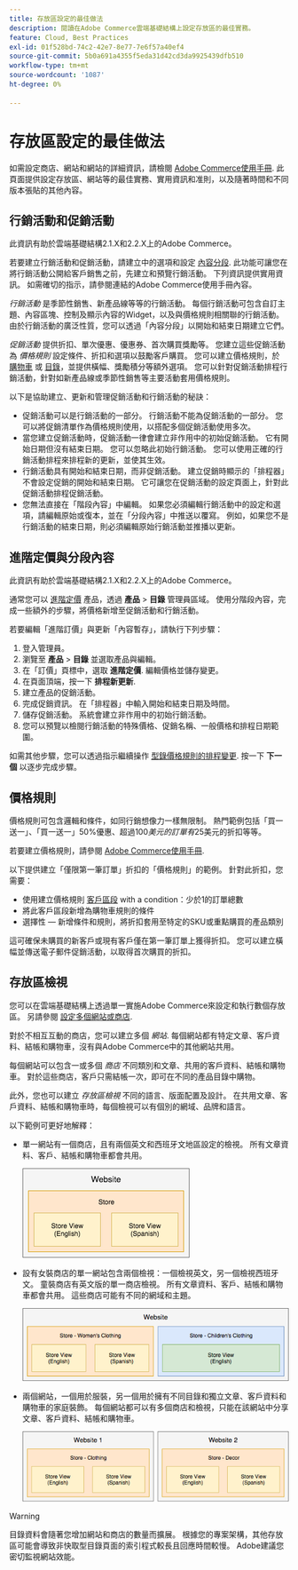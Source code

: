 ```yaml
---
title: 存放區設定的最佳做法
description: 閱讀在Adobe Commerce雲端基礎結構上設定存放區的最佳實務。
feature: Cloud, Best Practices
exl-id: 01f528bd-74c2-42e7-8e77-7e6f57a40ef4
source-git-commit: 5b0a691a4355f5eda31d42cd3da9925439dfb510
workflow-type: tm+mt
source-wordcount: '1087'
ht-degree: 0%

---
```


# 存放區設定的最佳做法

如需設定商店、網站和網站的詳細資訊，請檢閱 [Adobe Commerce使用手冊](https://experienceleague.adobe.com/docs/commerce-admin/user-guides/home.html). 此頁面提供設定存放區、網站等的最佳實務、實用資訊和准則，以及隨著時間和不同版本張貼的其他內容。

## 行銷活動和促銷活動

此資訊有助於雲端基礎結構2.1.X和2.2.X上的Adobe Commerce。

若要建立行銷活動和促銷活動，請建立中的選項和設定 [內容分段](https://experienceleague.adobe.com/docs/commerce-admin/content-design/staging/content-staging.html). 此功能可讓您在將行銷活動公開給客戶銷售之前，先建立和預覽行銷活動。 下列資訊提供實用資訊。 如需確切的指示，請參閱連結的Adobe Commerce使用手冊內容。

_行銷活動_ 是季節性銷售、新產品線等等的行銷活動。 每個行銷活動可包含自訂主題、內容區塊、控制及顯示內容的Widget，以及與價格規則相關聯的行銷活動。 由於行銷活動的廣泛性質，您可以透過「內容分段」以開始和結束日期建立它們。

_促銷活動_ 提供折扣、單次優惠、優惠券、首次購買獎勵等。 您建立這些促銷活動為 _價格規則_ 設定條件、折扣和選項以鼓勵客戶購買。 您可以建立價格規則，於 [購物車](https://experienceleague.adobe.com/docs/commerce-admin/marketing/promotions/cart-rules/price-rules-cart.html) 或 [目錄](https://experienceleague.adobe.com/docs/commerce-admin/marketing/promotions/catalog-rules/price-rules-catalog.html)，並提供橫幅、獎勵積分等額外選項。 您可以針對促銷活動排程行銷活動，針對如新產品線或季節性銷售等主要活動套用價格規則。

以下是協助建立、更新和管理促銷活動和行銷活動的秘訣：

* 促銷活動可以是行銷活動的一部分。 行銷活動不能為促銷活動的一部分。 您可以將促銷清單作為價格規則使用，以搭配多個促銷活動使用多次。
* 當您建立促銷活動時，促銷活動一律會建立非作用中的初始促銷活動。 它有開始日期但沒有結束日期。 您可以忽略此初始行銷活動。 您可以使用正確的行銷活動排程來排程新的更新，並使其生效。
* 行銷活動具有開始和結束日期，而非促銷活動。 建立促銷時顯示的「排程器」不會設定促銷的開始和結束日期。 它可讓您在促銷活動的設定頁面上，針對此促銷活動排程促銷活動。
* 您無法直接在「階段內容」中編輯。 如果您必須編輯行銷活動中的設定和選項，請編輯原始或復本，並在「分段內容」中推送以覆寫。 例如，如果您不是行銷活動的結束日期，則必須編輯原始行銷活動並推播以更新。

## 進階定價與分段內容

此資訊有助於雲端基礎結構2.1.X和2.2.X上的Adobe Commerce。

通常您可以 [進階定價](https://experienceleague.adobe.com/docs/commerce-admin/catalog/products/pricing/pricing-advanced.html) 產品，透過 **產品** > **目錄** 管理員區域。 使用分階段內容，完成一些額外的步驟，將價格新增至促銷活動和行銷活動。

若要編輯「進階訂價」與更新「內容暫存」，請執行下列步驟：

1. 登入管理員。
1. 瀏覽至 **產品** > **目錄** 並選取產品與編輯。
1. 在「訂價」頁標中，選取 **進階定價**. 編輯價格並儲存變更。
1. 在頁面頂端，按一下 **排程新更新**.
1. 建立產品的促銷活動。
1. 完成促銷資訊。 在「排程器」中輸入開始和結束日期及時間。
1. 儲存促銷活動。 系統會建立非作用中的初始行銷活動。
1. 您可以預覽以檢閱行銷活動的特殊價格、促銷名稱、一般價格和排程日期範圍。

如需其他步驟，您可以透過指示繼續操作 [型錄價格規則的排程變更](https://experienceleague.adobe.com/docs/commerce-admin/marketing/promotions/catalog-rules/price-rule-catalog-scheduled-changes.html). 按一下 **下一個** 以逐步完成步驟。

## 價格規則

價格規則可包含邏輯和條件，如同行銷想像力一樣無限制。 熱門範例包括「買一送一」、「買一送一」50%優惠、超過$100美元的訂單有$25美元的折扣等等。

若要建立價格規則，請參閱 [Adobe Commerce使用手冊](https://experienceleague.adobe.com/docs/commerce-admin/marketing/promotions/catalog-rules/price-rules-catalog-create.html).

以下提供建立「僅限第一筆訂單」折扣的「價格規則」的範例。 針對此折扣，您需要：

* 使用建立價格規則 [客戶區段](https://docs.magento.com/user-guide/marketing/customer-segment-price-rule.html) with a condition：少於1的訂單總數
* 將此客戶區段新增為購物車規則的條件
* 選擇性 — 新增條件和規則，將折扣套用至特定的SKU或重點購買的產品類別

這可確保未購買的新客戶或現有客戶僅在第一筆訂單上獲得折扣。 您可以建立橫幅並傳送電子郵件促銷活動，以取得首次購買的折扣。

## 存放區檢視

您可以在雲端基礎結構上透過單一實施Adobe Commerce來設定和執行數個存放區。 另請參閱 [設定多個網站或商店](multiple-sites.md).

對於不相互互動的商店，您可以建立多個 _網站_. 每個網站都有特定文章、客戶資料、結帳和購物車，沒有與Adobe Commerce中的其他網站共用。

每個網站可以包含一或多個 _商店_ 不同類別和文章、共用的客戶資料、結帳和購物車。 對於這些商店，客戶只需結帳一次，即可在不同的產品目錄中購物。

此外，您也可以建立 _存放區檢視_ 不同的語言、版面配置及設計。 在共用文章、客戶資料、結帳和購物車時，每個檢視可以有個別的網域、品牌和語言。

以下範例可更好地解釋：

* 單一網站有一個商店，且有兩個英文和西班牙文地區設定的檢視。 所有文章資料、客戶、結帳和購物車都會共用。

  ![商店範例1](../../assets/example-store1.png)

* 設有女裝商店的單一網站包含兩個檢視：一個檢視英文，另一個檢視西班牙文。 童裝商店有英文版的單一商店檢視。 所有文章資料、客戶、結帳和購物車都會共用。 這些商店可能有不同的網域和主題。

  ![商店範例2](../../assets/example-store2.png)

* 兩個網站，一個用於服裝，另一個用於擁有不同目錄和獨立文章、客戶資料和購物車的家庭裝飾。 每個網站都可以有多個商店和檢視，只能在該網站中分享文章、客戶資料、結帳和購物車。

  ![商店範例3](../../assets/example-store3.png)

>[!WARNING]
>
>目錄資料會隨著您增加網站和商店的數量而擴展。 根據您的專案架構，其他存放區可能會導致非快取型目錄頁面的索引程式較長且回應時間較慢。 Adobe建議您密切監視網站效能。
